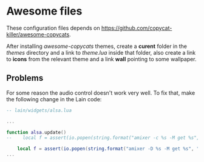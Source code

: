 # Awesome files

These configuration files depends on https://github.com/copycat-killer/awesome-copycats.

After installing _awesome-copycats_ themes, create a **curent** folder in the _themes_ directory and a link to _theme.lua_ inside that folder, also create a link to **icons** from the relevant theme and a link **wall** pointing to some wallpaper.

## Problems

For some reason the audio control doesn't work very well. To fix that, make the
following change in the Lain code:

```lua
-- lain/widgets/alsa.lua

...

function alsa.update()
--    local f = assert(io.popen(string.format("amixer -c %s -M get %s", alsa.card, alsa.channel)))

    local f = assert(io.popen(string.format("amixer -D %s -M get %s", "pulse", alsa.channel)))
...
```
